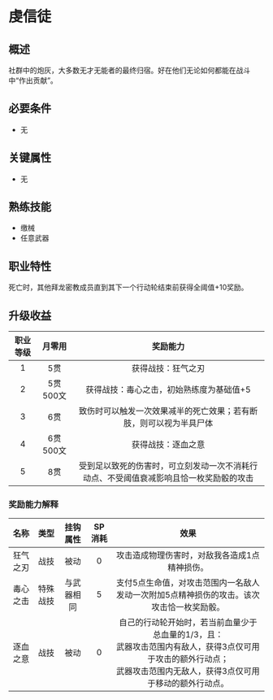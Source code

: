 # 虔信徒

## 概述

社群中的炮灰，大多数无才无能者的最终归宿。好在他们无论如何都能在战斗中“作出贡献”。

## 必要条件

* 无

## 关键属性

* 无

## 熟练技能

* 缴械
* 任意武器

## 职业特性

死亡时，其他拜龙密教成员直到其下一个行动轮结束前获得全阈值+10奖励。

## 升级收益

职业等级|月零用|奖励能力
:--:|:--:|:--:
1|5贯|获得战技：狂气之刃
2|5贯500文|获得战技：毒心之击，初始熟练度为基础值+5
3|6贯|致伤时可以触发一次效果减半的死亡效果；若有断肢，则可以视为半具尸体
4|6贯500文|获得战技：逐血之意
5|8贯|受到足以致死的伤害时，可立刻发动一次不消耗行动点、不受阈值衰减影响且恰一枚奖励骰的攻击

### 奖励能力解释

名称|类型|挂钩属性|SP消耗|效果
:--:|:--:|:--:|:--:|:--:
狂气之刃|战技|被动|0|攻击造成物理伤害时，对敌我各造成1点精神损伤。
毒心之击|特殊战技|与武器相同|5|支付5点生命值，对攻击范围内一名敌人发动一次附加5点精神损伤的攻击。该次攻击恰一枚奖励骰。
逐血之意|战技|被动|0|自己的行动轮开始时，若当前血量少于总血量的1/3，且：<br>武器攻击范围内有敌人，获得3点仅可用于攻击的额外行动点；<br>武器攻击范围内无敌人，获得3点仅可用于移动的额外行动点。


